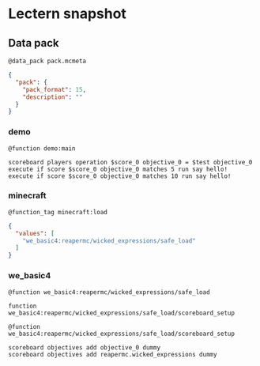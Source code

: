 # Lectern snapshot

## Data pack

`@data_pack pack.mcmeta`

```json
{
  "pack": {
    "pack_format": 15,
    "description": ""
  }
}
```

### demo

`@function demo:main`

```mcfunction
scoreboard players operation $score_0 objective_0 = $test objective_0
execute if score $score_0 objective_0 matches 5 run say hello!
execute if score $score_0 objective_0 matches 10 run say hello!
```

### minecraft

`@function_tag minecraft:load`

```json
{
  "values": [
    "we_basic4:reapermc/wicked_expressions/safe_load"
  ]
}
```

### we_basic4

`@function we_basic4:reapermc/wicked_expressions/safe_load`

```mcfunction
function we_basic4:reapermc/wicked_expressions/safe_load/scoreboard_setup
```

`@function we_basic4:reapermc/wicked_expressions/safe_load/scoreboard_setup`

```mcfunction
scoreboard objectives add objective_0 dummy
scoreboard objectives add reapermc.wicked_expressions dummy
```
